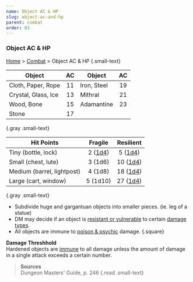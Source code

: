 ```yaml
---
name: Object AC & HP
slug: object-ac-and-hp
parent: combat
order: 03
---
```

### Object AC & HP
[Home](dm-operations-center) > [Combat](combat) > Object AC & HP {.small-text}

| Object | AC | Object | AC |
|-|:-:|-|:-:|
| Cloth, Paper, Rope  | 11 | Iron, Steel         | 19 |
| Crystal, Glass, Ice | 13 | Mithral             | 21 |
| Wood, Bone          | 15 | Adamantine          | 23 |
| Stone               | 17 |
{.gray .small-text}

| Hit Points | Fragile | Resilient |
|-|:-:|:-:|
| Tiny (bottle, lock)         | 2 ([1d4](/roll/1d4)) | 5 ([1d4](/roll/2d4))  |
| Small (chest, lute)         | 3 (1d6) | 10 ([1d4](/roll/3d6)) |
| Medium (barrel, lightpost) | 4 (1d8) | 18 ([1d4](/roll/4d8)) |
| Large (cart, window)        | 5 (1d10) | 27 ([1d4](/roll/5d10)) | 
{.gray .small-text}

- Subdivide huge and gargantuan objects into smaller pieces. (ie. leg of a statue)
- DM may decide if an object is [resistant or vulnerable](resistance-and-vulnerability) to certain [damage types](damage-type).
- All objects are immune to [poison & psychic](damage-type) damage.
{.square}

**Damage Threshhold**<br/>
Hardened objects are [immune](resistance-and-vulnerabilty) to all damage unless the amount of damage in a single attack exceeds a certain number.

> **Sources** <br/>
> Dungeon Masters' Guide, p. 246
{.read .small-text}